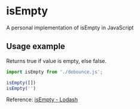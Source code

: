 # isEmpty
A personal implementation of isEmpty in JavaScript

## Usage example

Returns true if value is empty, else false.

```javascript
import isEmpty from './debounce.js';

isEmpty([])
isEmpty('')

```

Reference:
[isEmpty - Lodash](https://lodash.com/docs/4.17.11#isEmpty)

